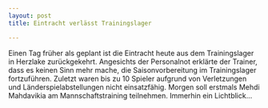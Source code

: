 ```yaml
---
layout: post
title: Eintracht verlässt Trainingslager

---
```


Einen Tag früher als geplant ist die Eintracht heute aus dem Trainingslager in Herzlake zurückgekehrt. Angesichts der Personalnot erklärte der Trainer, dass es keinen Sinn mehr mache, die Saisonvorbereitung im Trainingslager fortzuführen. Zuletzt waren bis zu 10 Spieler aufgrund von Verletzungen und Länderspielabstellungen nicht einsatzfähig. Morgen soll erstmals Mehdi Mahdavikia am Mannschaftstraining teilnehmen. Immerhin ein Lichtblick...


